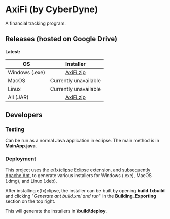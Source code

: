 # AxiFi (by CyberDyne)

A financial tracking program.

## Releases (hosted on Google Drive)
**Latest:**

| OS        | Installer           |
| ------------- |:-------------:|
| Windows (.exe)      | [AxiFi.zip](https://github.com/mccallum-sgd/AxiFi/blob/master/releases/AxiFi-3.0.zip?raw=true) |
| MacOS      | Currently unavailable      |
| Linux | Currently unavailable       |
| All (JAR) | [AxiFi.zip](https://github.com/mccallum-sgd/AxiFi/blob/master/releases/AxiFi.zip?raw=true) |

## Developers

### Testing
Can be run as a normal Java application in eclipse. The main method is in **MainApp.java**.

### Deployment
This project uses the  [e(fx)clipse](https://www.eclipse.org/efxclipse/index.html) Eclipse extension, and subsequently [Apache Ant](https://ant.apache.org/), to generate various installers for Windows (.exe), MacOS (.dmg), and Linux (.deb).

After installing e(fx)clipse, the installer can be built by opening **build.fxbuild** and clicking "_Generate ant build.xml and run_" in the **Building_Exporting** section on the top right.

This will generate the installers in **\build\deploy**.
